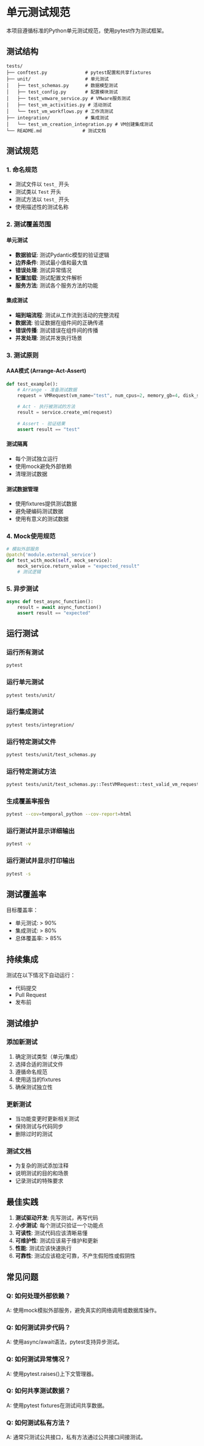 # 单元测试规范

本项目遵循标准的Python单元测试规范，使用pytest作为测试框架。

## 测试结构

```
tests/
├── conftest.py              # pytest配置和共享fixtures
├── unit/                    # 单元测试
│   ├── test_schemas.py      # 数据模型测试
│   ├── test_config.py       # 配置模块测试
│   ├── test_vmware_service.py # VMware服务测试
│   ├── test_vm_activities.py # 活动测试
│   └── test_vm_workflows.py # 工作流测试
├── integration/             # 集成测试
│   └── test_vm_creation_integration.py # VM创建集成测试
└── README.md               # 测试文档
```

## 测试规范

### 1. 命名规范

- 测试文件以 `test_` 开头
- 测试类以 `Test` 开头
- 测试方法以 `test_` 开头
- 使用描述性的测试名称

### 2. 测试覆盖范围

#### 单元测试
- **数据验证**: 测试Pydantic模型的验证逻辑
- **边界条件**: 测试最小值和最大值
- **错误处理**: 测试异常情况
- **配置加载**: 测试配置文件解析
- **服务方法**: 测试各个服务方法的功能

#### 集成测试
- **端到端流程**: 测试从工作流到活动的完整流程
- **数据流**: 验证数据在组件间的正确传递
- **错误传播**: 测试错误在组件间的传播
- **并发处理**: 测试并发执行场景

### 3. 测试原则

#### AAA模式 (Arrange-Act-Assert)
```python
def test_example():
    # Arrange - 准备测试数据
    request = VMRequest(vm_name="test", num_cpus=2, memory_gb=4, disk_size_gb=40)
    
    # Act - 执行被测试的方法
    result = service.create_vm(request)
    
    # Assert - 验证结果
    assert result == "test"
```

#### 测试隔离
- 每个测试独立运行
- 使用mock避免外部依赖
- 清理测试数据

#### 测试数据管理
- 使用fixtures提供测试数据
- 避免硬编码测试数据
- 使用有意义的测试数据

### 4. Mock使用规范

```python
# 模拟外部服务
@patch('module.external_service')
def test_with_mock(self, mock_service):
    mock_service.return_value = "expected_result"
    # 测试逻辑
```

### 5. 异步测试

```python
async def test_async_function():
    result = await async_function()
    assert result == "expected"
```

## 运行测试

### 运行所有测试
```bash
pytest
```

### 运行单元测试
```bash
pytest tests/unit/
```

### 运行集成测试
```bash
pytest tests/integration/
```

### 运行特定测试文件
```bash
pytest tests/unit/test_schemas.py
```

### 运行特定测试方法
```bash
pytest tests/unit/test_schemas.py::TestVMRequest::test_valid_vm_request
```

### 生成覆盖率报告
```bash
pytest --cov=temporal_python --cov-report=html
```

### 运行测试并显示详细输出
```bash
pytest -v
```

### 运行测试并显示打印输出
```bash
pytest -s
```

## 测试覆盖率

目标覆盖率：
- 单元测试: > 90%
- 集成测试: > 80%
- 总体覆盖率: > 85%

## 持续集成

测试在以下情况下自动运行：
- 代码提交
- Pull Request
- 发布前

## 测试维护

### 添加新测试
1. 确定测试类型（单元/集成）
2. 选择合适的测试文件
3. 遵循命名规范
4. 使用适当的fixtures
5. 确保测试独立性

### 更新测试
- 当功能变更时更新相关测试
- 保持测试与代码同步
- 删除过时的测试

### 测试文档
- 为复杂的测试添加注释
- 说明测试的目的和场景
- 记录测试的特殊要求

## 最佳实践

1. **测试驱动开发**: 先写测试，再写代码
2. **小步测试**: 每个测试只验证一个功能点
3. **可读性**: 测试代码应该清晰易懂
4. **可维护性**: 测试应该易于维护和更新
5. **性能**: 测试应该快速执行
6. **可靠性**: 测试应该稳定可靠，不产生假阳性或假阴性

## 常见问题

### Q: 如何处理外部依赖？
A: 使用mock模拟外部服务，避免真实的网络调用或数据库操作。

### Q: 如何测试异步代码？
A: 使用async/await语法，pytest支持异步测试。

### Q: 如何测试异常情况？
A: 使用pytest.raises()上下文管理器。

### Q: 如何共享测试数据？
A: 使用pytest fixtures在测试间共享数据。

### Q: 如何测试私有方法？
A: 通常只测试公共接口，私有方法通过公共接口间接测试。 